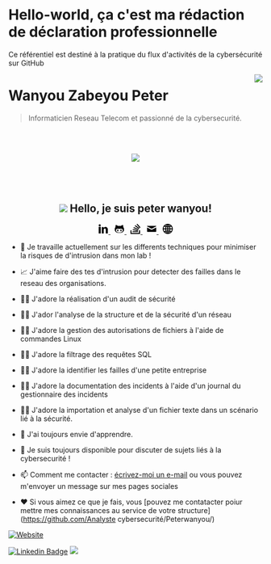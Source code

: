 # Hello-world, ça c'est ma rédaction de déclaration professionnelle

 Ce référentiel est destiné à la pratique du flux d'activités de la cybersécurité sur GitHub


<a href="https://peter-wanyou.github.io"><img src="https://user-images.githubusercontent.com/49638680/98257151-9f5e5800-1f7f-11eb-9f42-479a4fc6cf24.png" height="125" align="right" /></a>

# Wanyou Zabeyou Peter
> Informaticien Reseau Telecom et passionné de la cybersecurité.

<br />
<br />

<p align="center">
    <img src="https://user-images.githubusercontent.com/49638680/220298768-ea776c44-44d2-4693-ae46-19b014965c0b.png" height="350px">
</p>


<br />
<br />

<h2 align="center">
    <img src="https://raw.githubusercontent.com/MartinHeinz/MartinHeinz/master/wave.gif" height="40px"> Hello, je suis peter wanyou!
</h2>

<p align="center">
    <a href="https://linkedin.com/in/peter-wanyou/">
        <img src="https://raw.githubusercontent.com/mzjp2/mzjp2/master/icons/linkedin.svg" width=20px height=20px alt="linkedin: peter-wanyou/">
    </a>&nbsp;
    <a href="https://github.com/oscar-defelice">
        <img src="https://raw.githubusercontent.com/mzjp2/mzjp2/master/icons/github.svg" width=20px height=20px alt="github: Peterwanyou">
    </a>&nbsp;
    <a href="https://stackexchange.com/users/4575790/oscar">
        <img src="https://raw.githubusercontent.com/mzjp2/mzjp2/master/icons/stackoverflow.svg" width=20px height=20px alt="stackoverflow">
    </a>&nbsp;
    <a href="mailto:wanyoupeter@gmail.com">
        <img src="https://raw.githubusercontent.com/mzjp2/mzjp2/master/icons/mail.svg" width=20px height=20px alt="email">
    </a>&nbsp;
    <a href="https://Peterwanyou.github.io">
        <img src="https://raw.githubusercontent.com/mzjp2/mzjp2/master/icons/web.svg" width=20px height=20px alt="website">
    </a>
</p>


- 🧬 Je travaille actuellement sur les differents techniques pour minimiser la risques de d'intrusion dans mon lab !
- 📈 J'aime faire des tes d'intrusion pour detecter des failles dans le reseau des organisations.

- 🧔🏻 J'adore la réalisation d'un audit de sécurité
- 🧔🏻 J'ador l'analyse de la structure et de la sécurité d'un réseau
- 🧔🏻 J'adore la gestion des autorisations de fichiers à l'aide de commandes Linux
- 🧔🏻 J'adore la filtrage des requêtes SQL
- 🧔🏻 J'adore la identifier les failles d'une petite entreprise
- 🧔🏻 J'adore la documentation des incidents à l'aide d'un journal du gestionnaire des incidents
- 🧔🏻 J'adore la importation et analyse d'un fichier texte dans un scénario lié à la sécurité.
  
- 🔭 J'ai toujours envie d'apprendre.
- 💬 Je suis toujours disponible pour discuter de sujets liés à la cybersecurité !
- 📫 Comment me contacter : [écrivez-moi un e-mail](mailto:wanyoupeter@gmail.com) ou vous pouvez m'envoyer un message sur mes pages sociales
- ❤ Si vous aimez ce que je fais, vous [pouvez me contatacter poiur mettre mes connaissances au service de votre structure](https://github.com/Analyste cybersecurité/Peterwanyou/) <br />

[![Website](https://img.shields.io/badge/peter-wanyou-orange?style=plastic&logo=netlify&logoColor=informational&link=oscar-defelice.github.io)](https://Peterwanyou.github.io)

[![Linkedin Badge](https://img.shields.io/badge/-peter-wanyou-blue?style=plastic&logo=Linkedin&logoColor=white&link=https://linkedin.com/in/peter-wanyou/)](https://linkedin.com/in/peter-wanyou//) 
<img src="https://komarev.com/ghpvc/?username=Peter-wanyou"/>
